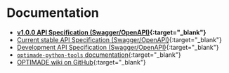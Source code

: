 # Documentation

- **[v1.0.0 API Specification (Swagger/OpenAPI)](https://petstore.swagger.io/?url=https://raw.githubusercontent.com/Materials-Consortia/OPTIMADE/v1.0.0/schemas/openapi_schema.json){:target="_blank"}**
- [Current stable API Specification (Swagger/OpenAPI)](https://petstore.swagger.io/?url=https://raw.githubusercontent.com/Materials-Consortia/OPTIMADE/master/schemas/openapi_schema.json){:target="_blank"}
- [Development API Specification (Swagger/OpenAPI)](https://petstore.swagger.io/?url=https://raw.githubusercontent.com/Materials-Consortia/OPTIMADE/develop/schemas/openapi_schema.json){:target="_blank"}
- [`optimade-python-tools` documentation](https://optimade.org/optimade-python-tools){:target="_blank"}
- [OPTIMADE wiki on GitHub](https://github.com/Materials-Consortia/OPTIMADE/wiki){:target="_blank"}
